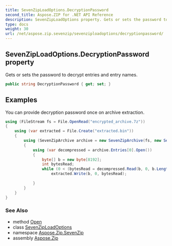 ```yaml
---
title: SevenZipLoadOptions.DecryptionPassword
second_title: Aspose.ZIP for .NET API Reference
description: SevenZipLoadOptions property. Gets or sets the password to decrypt entries and entry names
type: docs
weight: 30
url: /net/aspose.zip.sevenzip/sevenziploadoptions/decryptionpassword/
---
```

## SevenZipLoadOptions.DecryptionPassword property

Gets or sets the password to decrypt entries and entry names.

```csharp
public string DecryptionPassword { get; set; }
```

## Examples

You can provide decryption password once on archive extraction.

```csharp
using (FileStream fs = File.OpenRead("encrypted_archive.7z"))
{
    using (var extracted = File.Create("extracted.bin"))
    {
        using (SevenZipArchive archive = new SevenZipArchive(fs, new SevenZipLoadOptions() { DecryptionPassword = "p@s$" }))
        {
            using (var decompressed = archive.Entries[0].Open())
            {
                byte[] b = new byte[8192];
                int bytesRead;
                while (0 < (bytesRead = decompressed.Read(b, 0, b.Length)))
                    extracted.Write(b, 0, bytesRead);
                
            }
        }
    }
}
```

### See Also

* method [Open](../../sevenziparchiveentry/open/)
* class [SevenZipLoadOptions](../)
* namespace [Aspose.Zip.SevenZip](../../sevenziploadoptions/)
* assembly [Aspose.Zip](../../../)


